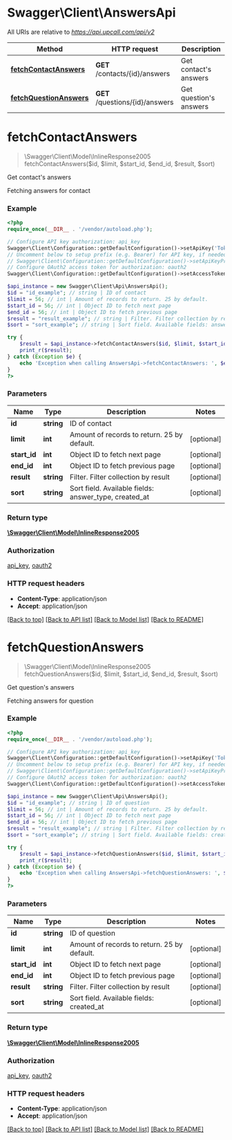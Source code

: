 # Swagger\Client\AnswersApi

All URIs are relative to *https://api.upcall.com/api/v2*

Method | HTTP request | Description
------------- | ------------- | -------------
[**fetchContactAnswers**](AnswersApi.md#fetchContactAnswers) | **GET** /contacts/{id}/answers | Get contact&#39;s answers
[**fetchQuestionAnswers**](AnswersApi.md#fetchQuestionAnswers) | **GET** /questions/{id}/answers | Get question&#39;s answers


# **fetchContactAnswers**
> \Swagger\Client\Model\InlineResponse2005 fetchContactAnswers($id, $limit, $start_id, $end_id, $result, $sort)

Get contact's answers

Fetching answers for contact

### Example
```php
<?php
require_once(__DIR__ . '/vendor/autoload.php');

// Configure API key authorization: api_key
Swagger\Client\Configuration::getDefaultConfiguration()->setApiKey('Token', 'YOUR_API_KEY');
// Uncomment below to setup prefix (e.g. Bearer) for API key, if needed
// Swagger\Client\Configuration::getDefaultConfiguration()->setApiKeyPrefix('Token', 'Bearer');
// Configure OAuth2 access token for authorization: oauth2
Swagger\Client\Configuration::getDefaultConfiguration()->setAccessToken('YOUR_ACCESS_TOKEN');

$api_instance = new Swagger\Client\Api\AnswersApi();
$id = "id_example"; // string | ID of contact
$limit = 56; // int | Amount of records to return. 25 by default.
$start_id = 56; // int | Object ID to fetch next page
$end_id = 56; // int | Object ID to fetch previous page
$result = "result_example"; // string | Filter. Filter collection by result
$sort = "sort_example"; // string | Sort field. Available fields: answer_type, created_at

try {
    $result = $api_instance->fetchContactAnswers($id, $limit, $start_id, $end_id, $result, $sort);
    print_r($result);
} catch (Exception $e) {
    echo 'Exception when calling AnswersApi->fetchContactAnswers: ', $e->getMessage(), PHP_EOL;
}
?>
```

### Parameters

Name | Type | Description  | Notes
------------- | ------------- | ------------- | -------------
 **id** | **string**| ID of contact |
 **limit** | **int**| Amount of records to return. 25 by default. | [optional]
 **start_id** | **int**| Object ID to fetch next page | [optional]
 **end_id** | **int**| Object ID to fetch previous page | [optional]
 **result** | **string**| Filter. Filter collection by result | [optional]
 **sort** | **string**| Sort field. Available fields: answer_type, created_at | [optional]

### Return type

[**\Swagger\Client\Model\InlineResponse2005**](../Model/InlineResponse2005.md)

### Authorization

[api_key](../../README.md#api_key), [oauth2](../../README.md#oauth2)

### HTTP request headers

 - **Content-Type**: application/json
 - **Accept**: application/json

[[Back to top]](#) [[Back to API list]](../../README.md#documentation-for-api-endpoints) [[Back to Model list]](../../README.md#documentation-for-models) [[Back to README]](../../README.md)

# **fetchQuestionAnswers**
> \Swagger\Client\Model\InlineResponse2005 fetchQuestionAnswers($id, $limit, $start_id, $end_id, $result, $sort)

Get question's answers

Fetching answers for question

### Example
```php
<?php
require_once(__DIR__ . '/vendor/autoload.php');

// Configure API key authorization: api_key
Swagger\Client\Configuration::getDefaultConfiguration()->setApiKey('Token', 'YOUR_API_KEY');
// Uncomment below to setup prefix (e.g. Bearer) for API key, if needed
// Swagger\Client\Configuration::getDefaultConfiguration()->setApiKeyPrefix('Token', 'Bearer');
// Configure OAuth2 access token for authorization: oauth2
Swagger\Client\Configuration::getDefaultConfiguration()->setAccessToken('YOUR_ACCESS_TOKEN');

$api_instance = new Swagger\Client\Api\AnswersApi();
$id = "id_example"; // string | ID of question
$limit = 56; // int | Amount of records to return. 25 by default.
$start_id = 56; // int | Object ID to fetch next page
$end_id = 56; // int | Object ID to fetch previous page
$result = "result_example"; // string | Filter. Filter collection by result
$sort = "sort_example"; // string | Sort field. Available fields: created_at

try {
    $result = $api_instance->fetchQuestionAnswers($id, $limit, $start_id, $end_id, $result, $sort);
    print_r($result);
} catch (Exception $e) {
    echo 'Exception when calling AnswersApi->fetchQuestionAnswers: ', $e->getMessage(), PHP_EOL;
}
?>
```

### Parameters

Name | Type | Description  | Notes
------------- | ------------- | ------------- | -------------
 **id** | **string**| ID of question |
 **limit** | **int**| Amount of records to return. 25 by default. | [optional]
 **start_id** | **int**| Object ID to fetch next page | [optional]
 **end_id** | **int**| Object ID to fetch previous page | [optional]
 **result** | **string**| Filter. Filter collection by result | [optional]
 **sort** | **string**| Sort field. Available fields: created_at | [optional]

### Return type

[**\Swagger\Client\Model\InlineResponse2005**](../Model/InlineResponse2005.md)

### Authorization

[api_key](../../README.md#api_key), [oauth2](../../README.md#oauth2)

### HTTP request headers

 - **Content-Type**: application/json
 - **Accept**: application/json

[[Back to top]](#) [[Back to API list]](../../README.md#documentation-for-api-endpoints) [[Back to Model list]](../../README.md#documentation-for-models) [[Back to README]](../../README.md)

